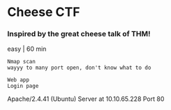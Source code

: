 # Cheese CTF
### Inspired by the great cheese talk of THM!
easy | 60 min

    Nmap scan
    wayyy to many port open, don't know what to do
    
    Web app
    Login page






Apache/2.4.41 (Ubuntu) Server at 10.10.65.228 Port 80